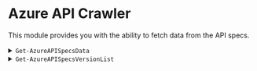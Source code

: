 # Azure API Crawler

This module provides you with the ability to fetch data from the API specs.

<details>

<summary><code>Get-AzureAPISpecsData</code></summary>

Use this utility to get detailed information of a provided ProviderNamespace-ResourceType combination such as  the available properties.

### _Navigation_

- [Usage](#get-AzureAPIspecsdata-usage)
- [In-scope](#get-AzureAPIspecsdata-in-scope)
- [Known issues](#get-AzureAPIspecsdata-known-issues)

---

> Note: This utility is related to the [CARML](https://aka.ms/CARML) repository. Hence this may returns additional information you may not find useful (for example, the file content for a module's RBAC deployment).

## `Get-AzureAPISpecsData`: Usage
- Import the module using the command `Import-Module './utilities/tools/AzureAPICrawler/AzureAPICrawler.psm1' -Force -Verbose`
- Invoke its primary function using the command `Get-AzureAPISpecsData -ProviderNamespace '<ProviderNamespace>' -ResourceType '<ResourceType>' -Verbose -KeepArtifacts`
- For repeated runs it is recommended to append the `-KeepArtifacts` parameter as the function will otherwise repeatably download & eventually delete the required documentation
- Process the output
  At the time of this writing, the output structure is not yet decided. To this end, the function will return a flat list of all parameters with all their data. The following examples may give you some inspiration what you can do with that output.

### Example 1  

Get the Storage Account resource data (and the one of all its child-resources)

```PowerShell
$out = Get-AzureAPISpecsData -FullResourceType 'Microsoft.Storage/storageAccounts' -Verbose -KeepArtifacts

# The object looks somewhat like:
# Name                           Value
# ----                           -----
# data                           {outputs, parameters, resources, variables…}
# identifier                     Microsoft.Storage/storageAccounts
# metadata                       {parentUrlPath, urlPath}
#
# data                           {outputs, parameters, resources, variables…}
# identifier                     Microsoft.Storage/storageAccounts/localUsers
# metadata                       {parentUrlPath, urlPath}
```

### Example 2

Filter the list down to only the Storage Account itself

```PowerShell
$out = Get-AzureAPISpecsData -FullResourceType 'Microsoft.Storage/storageAccounts' -Verbose -KeepArtifacts
$storageAccountResource = $out | Where-Object { $_.identifier -eq 'Microsoft.Storage/storageAccounts' }

# Returns:
# --------
# Name                           Value
# ----                           -----
# metadata                       {[jsonFilePath, C:\dev\azure-rest-api-specs\specification\storage\resource-manager\Microsoft.Storage\stable\2022-09-01\storage.json], [parentUrlPa… 
# data                           {[additionalFiles, System.Object[]], [resources, System.Object[]], [additionalParameters, System.Object[]], [variables, System.Object[]]…}
# identifier                     Microsoft.Storage/storageAccounts
```

### Example 3

Print a simple outline similar to the Azure Resource reference:

```PowerShell
$out = Get-AzureAPISpecsData -FullResourceType 'Microsoft.Storage/storageAccounts' -Verbose -KeepArtifacts
$storageAccountResource = $out | Where-Object { $_.identifier -eq 'Microsoft.Storage/storageAccounts' }
$storageAccountResource.data.parameters | ForEach-Object { '{0}{1}:{2}' -f ('  ' * $_.level), $_.name, $_.type  } 

# Returns:
# --------
# name:string
# extendedLocation:object
#   type:string
#   name:string
# identity:object
#   type:string
#   userAssignedIdentities:object
# kind:string
# properties:object
#   keyPolicy:object
#   (...)
```

### Example 4

Filter parameters down to those containing the keyword 'network' and format the result as JSON.

```PowerShell
$out = Get-AzureAPISpecsData -FullResourceType 'Microsoft.Storage/storageAccounts' -Verbose -KeepArtifacts
$storageAccountResource = $out | Where-Object { $_.identifier -eq 'Microsoft.Storage/storageAccounts' }
$storageAccountResource.data.parameters | Where-Object { $_.description -like "*network*" } | ConvertTo-Json

# Returns:
# --------
# [
#   {
#     "level": 1,
#     "type": "string",
#     "allowedValues": [
#       "Enabled",
#       "Disabled"
#     ],
#     "name": "publicNetworkAccess",
#     "required": false,
#     "description": "Allow or disallow public network access to Storage Account. Value is optional but if passed in, must be 'Enabled' or 'Disabled'.",
#     "Parent": "properties"
#   },
#   {
#     "level": 1,
#     "type": "object",
#     "name": "routingPreference",
#     "required": false,
#     "description": "Routing preference defines the type of network, either microsoft or internet routing to be used to deliver the user data, the default option is microsoft routing",
#     "Parent": "properties"
#   },
#   (...)
# ]
```

### Example 5

Use the Grid-View to enable dynamic UI processing using a table format

```PowerShell
$out = Get-AzureAPISpecsData -FullResourceType 'Microsoft.Storage/storageAccounts' -Verbose -KeepArtifacts
$storageAccountResource = $out | Where-Object { $_.identifier -eq 'Microsoft.Storage/storageAccounts' }
$storageAccountResource.data.parameters | Where-Object { 
  $_.type -notin @('object','array') 
} | ForEach-Object { 
  [PSCustomObject]@{ 
    Name        = $_.name
    Description = $_.description  
  }
} | Out-GridView
```

<img alt="Grid View" src="./src/GridViewFilter.jpg" />


### Example 6

Get data for a specific child-resource type

```PowerShell
$out = Get-AzureAPISpecsData -FullResourceType 'Microsoft.Storage/storageAccounts/blobServices/containers' -Verbose -KeepArtifacts

# Returns:
# --------
# Name                           Value
# ----                           -----
# metadata                       {[jsonFilePath, C:\dev\azure-rest-api-specs\specification\storage\resource-manager\Microsoft.Storage\stable\2022-09-01\containers.json], [parentUrlPa… 
# data                           {[additionalFiles, System.Object[]], [resources, System.Object[]], [additionalParameters, System.Object[]], [variables, System.Object[]]…}
# identifier                     Microsoft.Storage/storageAccounts/containers
```

### Example 7

Check if a specific resource type supports Locks

```PowerShell
$out = Get-AzureAPISpecsData -FullResourceType 'Microsoft.Storage/storageAccounts/blobServices/containers' -Verbose -KeepArtifacts
$out | Foreach-Object { 
  [PSCustomObject]@{
    Name         = $_.identifier
    'Supports Lock' = $_.data.additionalParameters.name -contains 'lock' 
  }
} | Sort-Object -Property 'Name'

# Returns:
# --------
# Name                                                                           Supports Lock
# ----                                                                           -------------
# Microsoft.Storage/storageAccounts/blobServices/containers                              False
# Microsoft.Storage/storageAccounts/blobServices/containers/immutabilityPolicies         False
```

### Example 8

Check if a specific resource type supports Private Endpoints

```PowerShell
$out = Get-AzureAPISpecsData -FullResourceType 'Microsoft.Storage/storageAccounts/blobServices/containers' -Verbose -KeepArtifacts
$out | Foreach-Object { 
  [PSCustomObject]@{
    Name = $_.identifier
    'Supports Private Endpoints' = $_.data.additionalParameters.name -contains 'privateEndpoints' 
  }
} | Sort-Object -Property 'Name'

# Returns:
# --------
# Name                                                                           Supports Private Endpoints
# ----                                                                           --------------------------
# Microsoft.Storage/storageAccounts/blobServices/containers                                           False
# Microsoft.Storage/storageAccounts/blobServices/containers/immutabilityPolicies                      False
```

### Example 9

Check if a specific resource type supports Diagnostic Settings

```PowerShell
$out = Get-AzureAPISpecsData -FullResourceType 'Microsoft.Storage/storageAccounts/blobServices/containers' -Verbose -KeepArtifacts
$out | Foreach-Object { 
  [PSCustomObject]@{
    Name = $_.identifier
    'Supports Diagnostic Settings' = $_.data.additionalParameters.name -contains 'diagnosticWorkspaceId' 
  }
} | Sort-Object -Property 'Name'

# Returns:
# --------
# Name                                                                           Supports Diagnostic Settings
# ----                                                                           ----------------------------
# Microsoft.Storage/storageAccounts/blobServices/containers                                             False
# Microsoft.Storage/storageAccounts/blobServices/containers/immutabilityPolicies                        False
```

### Example 10

Check if a specific resource type supports RBAC

```PowerShell
$out = Get-AzureAPISpecsData -FullResourceType 'Microsoft.Storage/storageAccounts/blobServices/containers' -Verbose -KeepArtifacts
$out | Foreach-Object { 
  [PSCustomObject]@{
    Name = $_.identifier
    'Supports Role Assignments' = $_.data.additionalParameters.name -contains 'roleAssignments' 
  }
} | Sort-Object -Property 'Name'

# Returns:
# --------
# Name                                                                           Supports Role Assignments
# ----                                                                           -------------------------
# Microsoft.Storage/storageAccounts/blobServices/containers                                           True
# Microsoft.Storage/storageAccounts/blobServices/containers/immutabilityPolicies                      True
```

### Example 11

Get the RBAC roles that apply to a given Resource Type (if any)

```PowerShell
$out = Get-AzureAPISpecsData -FullResourceType 'Microsoft.Storage/storageAccounts/blobServices/containers' -Verbose -KeepArtifacts
(($out | Where-Object { 
  $_.identifier -eq 'Microsoft.Storage/storageAccounts/blobServices/containers' 
}).data.additionalFiles | Where-Object { 
  $_.type -eq 'roleAssignments' 
}).onlyRoleDefinitionNames

# Returns:
# --------
# Avere Contributor
# Avere Contributor
# Avere Operator
# Avere Operator
# Backup Contributor
# Backup Operator
# Contributor
# Desktop Virtualization Virtual Machine Contributor
``` 

### Example 12

Get an overview of which resource type supports which extension resource (e.g. Private Endpoints) 

```PowerShell
$out = Get-AzureAPISpecsData -FullResourceType 'Microsoft.Storage/storageAccounts' -Verbose -KeepArtifacts
$out | Foreach-Object { 
  [PSCustomObject]@{
    Name = $_.identifier
    'RBAC' = $_.data.additionalParameters.name -contains 'roleAssignments' 
    'Diagnostic Settings' = $_.data.additionalParameters.name -contains 'diagnosticWorkspaceId' 
    'Private Endpoints' = $_.data.additionalParameters.name -contains 'privateEndpoints' 
    'Lock' = $_.data.additionalParameters.name -contains 'lock' 
  }
} | Sort-Object -Property 'Name' | Format-Table

# Returns:
# --------
# Name                                                                            RBAC Diagnostic Settings Private Endpoints Locks
# ----                                                                            ---- ------------------- ----------------- -----
# Microsoft.Storage/storageAccounts                                               True                True              True  True
# Microsoft.Storage/storageAccounts/blobServices                                  True                True             False False
# Microsoft.Storage/storageAccounts/blobServices/containers                       True               False             False False
# Microsoft.Storage/storageAccounts/blobServices/containers/immutabilityPolicies False               False             False False
# Microsoft.Storage/storageAccounts/encryptionScopes                             False               False              True False
# Microsoft.Storage/storageAccounts/fileServices                                 False                True             False False
# Microsoft.Storage/storageAccounts/fileServices/shares                          False               False             False False
# Microsoft.Storage/storageAccounts/inventoryPolicies                            False               False              True False
# Microsoft.Storage/storageAccounts/localUsers                                   False               False              True False
# Microsoft.Storage/storageAccounts/managementPolicies                           False               False              True False
# Microsoft.Storage/storageAccounts/objectReplicationPolicies                     True               False              True False
# Microsoft.Storage/storageAccounts/privateEndpointConnections                   False               False              True False
# Microsoft.Storage/storageAccounts/queueServices                                 True                True             False False
# Microsoft.Storage/storageAccounts/queueServices/queues                          True               False             False False
# Microsoft.Storage/storageAccounts/tableServices                                 True                True             False False
# Microsoft.Storage/storageAccounts/tableServices/tables                          True               False             False False
```

## `Get-AzureAPISpecsData`: In scope

- Fetch data for the resource type with parameters
- Fetch data for child resources
- Extension resources like RBAC, Private Endpoints, etc.

## `Get-AzureAPISpecsData`: Known issues

### Diagnostic Settings
The data source which is the basis for the Diagnostic Logs & Metrics is not 100% reliable

### Locks
The data source for Locks is not 100% reliable. Currently it is assumed that all top-level resources besides those in the Authorization Namespace support locks

### RBAC
The logic to determine if a resource supports RBAC also includes resources that 'could' have roles (as per their resource type) but actually don't support them (e.g., `Microsoft.Storage/storageAccounts/blobServices`).

</details>


<details>
<summary><code>Get-AzureAPISpecsVersionList</code></summary>

Use this utility to get an overview of all available API versions for any Provider specified in the [azure-rest-api-specs](https://github.com/Azure/azure-rest-api-specs) repository.

### _Navigation_

- [Usage](#get-azureapispecsversionlist-usage)
- [In-scope](#get-azureapispecsversionlist-in-scope)
- [Known issues](#get-azureapispecsversionlist-known-issues)

---

## `Get-AzureAPISpecsVersionList`: Usage

- Import the module using the command `Import-Module './utilities/tools/AzureAPICrawler/AzureAPICrawler.psm1' -Force -Verbose`
- Invoke its primary function using the command `Get-AzureAPISpecsVersionList -Verbose -KeepArtifacts`
- For repeated runs it is recommended to append the `-KeepArtifacts` parameter as the function will otherwise repeatably download & eventually delete the required documentation
- Process the output

### Example 1  

Get the Storage Account resource data (and the one of all its child-resources)

```PowerShell
$out = Get-AzureApiSpecsVersionList -KeepArtifacts -Verbose -IncludePreview | ConvertTo-Json

# The object looks somewhat like:
# {
#     "Microsoft.AAD": {
#         "domainServices": [
#             "2017-01-01",
#             "2017-06-01",
#             "2020-01-01",
#             "2021-03-01",
#             "2021-05-01",
#             "2022-09-01"
#         ],
#         "domainServices/ouContainer": [
#             "2017-06-01",
#             "2020-01-01",
#             "2021-03-01",
#             "2021-05-01",
#             "2022-09-01"
#         ]
#     },
#     "microsoft.aadiam": {
#         "azureADMetrics": [
#             "2020-07-01-preview"
#         ]
#     },
#     (..)
# }
```

## `Get-AzureAPISpecsVersionList`: In scope

- Fetch all API versions available for all Providers in the [azure-rest-api-specs](https://github.com/Azure/azure-rest-api-specs) repository.
- Filter optionally by preview version

## `Get-AzureAPISpecsVersionList`: Known issues

_None (yet)_

</details>
